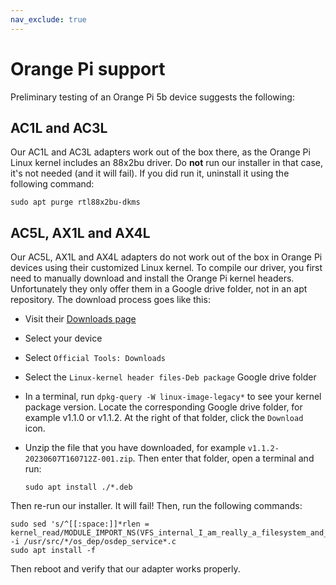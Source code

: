 ```yaml
---
nav_exclude: true
---
```


# Orange Pi support

Preliminary testing of an Orange Pi 5b device suggests the following:

## AC1L and AC3L

Our AC1L and AC3L adapters work out of the box there, as the Orange Pi Linux
kernel includes an 88x2bu driver. Do **not** run our installer in that case,
it's not needed (and it will fail). If you did run it, uninstall it using the
following command:

    sudo apt purge rtl88x2bu-dkms

## AC5L, AX1L and AX4L

Our AC5L, AX1L and AX4L adapters do not work out of the box in Orange Pi
devices using their customized Linux kernel. To compile our driver, you first
need to manually download and install the Orange Pi kernel headers.
Unfortunately they only offer them in a Google drive folder, not in an apt
repository. The download process goes like this:

-   Visit their [Downloads
    page](http://www.orangepi.org/html/serviceAndSupport/index.html)
-   Select your device
-   Select `Official Tools: Downloads`
-   Select the `Linux-kernel header files-Deb package` Google drive folder
-   In a terminal, run `dpkg-query -W linux-image-legacy*` to see your kernel
    package version. Locate the corresponding Google drive folder, for example
    v1.1.0 or v1.1.2. At the right of that folder, click the `Download` icon.
-   Unzip the file that you have downloaded, for example
    `v1.1.2-20230607T160712Z-001.zip`. Then enter that folder, open a terminal
    and run:

        sudo apt install ./*.deb

Then re-run our installer. It will fail! Then, run the following commands:

    sudo sed 's/^[[:space:]]*rlen = kernel_read/MODULE_IMPORT_NS(VFS_internal_I_am_really_a_filesystem_and_am_NOT_a_driver);\t&/' -i /usr/src/*/os_dep/osdep_service*.c
    sudo apt install -f

Then reboot and verify that our adapter works properly.
